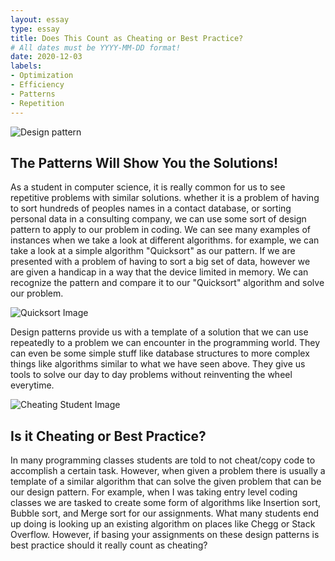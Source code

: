 ```yaml
---
layout: essay
type: essay
title: Does This Count as Cheating or Best Practice?
# All dates must be YYYY-MM-DD format!
date: 2020-12-03
labels:
- Optimization
- Efficiency
- Patterns
- Repetition
---
```

<img class="ui medium top left square image" src="https://i.stack.imgur.com/ZPF7S.png" alt="Design pattern">

## The Patterns Will Show You the Solutions!

As a student in computer science, it is really common for us to see repetitive problems with similar solutions. whether it is a problem of having to sort hundreds of peoples names in a contact database, or sorting personal data in a consulting company, we can use some sort of design pattern to apply to our problem in coding. We can see many examples of instances when we take a look at different algorithms. for example, we can take a look at a simple algorithm "Quicksort" as our pattern. If we are presented with a problem of having to sort a big set of data, however we are given a handicap in a way that the device limited in memory. We can recognize the pattern and compare it to our "Quicksort" algorithm and solve our problem. 
   
<img class="ui medium top left square image" src="https://images.deepai.org/glossary-terms/a5228ea07c794b468efd1b7f758b9ead/Quicksort.png" alt="Quicksort Image">
   
Design patterns provide us with a template of a solution that we can use repeatedly to a problem we can encounter in the programming world. They can even be some simple stuff like database structures to more complex things like algorithms similar to what we have seen above. They give us tools to solve our day to day problems without reinventing the wheel everytime.

<img class="ui medium top left square image" src="https://static01.nyt.com/images/2020/04/12/magazine/12Ethicist/12Ethicist-superJumbo.jpg" alt="Cheating Student Image">

## Is it Cheating or Best Practice?

In many programming classes students are told to not cheat/copy code to accomplish a certain task. However, when given a problem there is usually a template of a similar algorithm that can solve the given problem that can be our design pattern. For example, when I was taking entry level coding classes we are tasked to create some form of algorithms like Insertion sort, Bubble sort, and Merge sort for our assignments. What many students end up doing is looking up an existing algorithm on places like Chegg or Stack Overflow. However, if basing your assignments on these design patterns is best practice should it really count as cheating?
